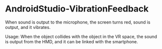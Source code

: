 # AndroidStudio-VibrationFeedback
When sound is output to the microphone, the screen turns red, sound is output, and it vibrates. 

Usage: When the object collides with the object in the VR space, the sound is output from the HMD, and it can be linked with the smartphone.
